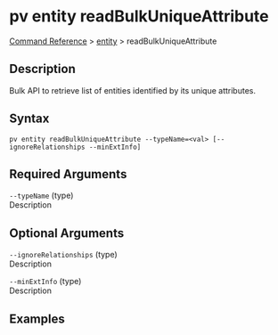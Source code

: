 # pv entity readBulkUniqueAttribute
[Command Reference](../../../README.md#command-reference) > [entity](./main.md) > readBulkUniqueAttribute

## Description
Bulk API to retrieve list of entities identified by its unique attributes.

## Syntax
```
pv entity readBulkUniqueAttribute --typeName=<val> [--ignoreRelationships --minExtInfo]
```

## Required Arguments
`--typeName` (type)  
Description

## Optional Arguments
`--ignoreRelationships` (type)  
Description

`--minExtInfo` (type)  
Description

## Examples
```powershell

```